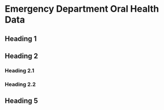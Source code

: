 # Emergency Department Oral Health Data

## Heading 1


## Heading 2


### Heading 2.1


### Heading 2.2


## Heading 5


